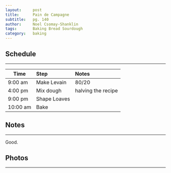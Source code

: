 ```yaml
---
layout:     post
title:      Pain de Campagne
subtitle:   pg. 140
author:     Noel Csomay-Shanklin
tags: 		Baking Bread Sourdough
category:   baking
---
```

## Schedule
---

Time             | Step | Notes |
|----------------|:------|:--------------|
9:00 am | Make Levain | 80/20
4:00 pm  | Mix dough   | halving the recipe
9:00 pm | Shape Loaves | 
10:00 am  | Bake | 

## Notes
---

Good.

## Photos
---
<script src="https://cdn.jsdelivr.net/npm/publicalbum@latest/embed-ui.min.js" async></script>
<div class="pa-carousel-widget" style="width:100%; height:480px; display:none;"
  data-link="https://photos.app.goo.gl/Ju15hCqrCrS4BEpL8"
  data-title="Pain de Campagne"
  data-description="2 new photos added to shared album"
  data-delay="120">
  <object data="https://lh3.googleusercontent.com/hqpR_sbjMQfElMo4R6XJd_Ab-QMWWyOA99qklCLSceKMNYHTGid0dRwL_Nbg17nirLmiUqle13Xudxi30852OlaStybxYYhZk1cL2tqarcun2m-vdRLiBlZ5PiEcKm5Sj690fD_8Xkc=w1920-h1080"></object>
  <object data="https://lh3.googleusercontent.com/FMSQQS4RN91C9nRBIvAG3IJAvqHOs9wsdbh4yzvurjmDNiaodtZdXqwjHZBOuh2lXRAcveZNZTC7jD5vtxYnQDlciA8CYfyYuqZ1jErfMtKHxJ6fsVdt50aKcZoZH3VOUMVssomlEZ4=w1920-h1080"></object>
</div>

